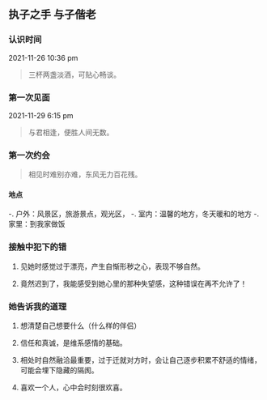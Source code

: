 <title>殷仄洛❤余生</title>

## 执子之手 与子偕老


> <p id='daojishi'></p>


### 认识时间

2021-11-26 10:36 pm

> 三杯两盏淡酒，可贴心畅谈。

### 第一次见面

2021-11-29 6:15 pm

> 与君相逢，便胜人间无数。

### 第一次约会

> 相见时难别亦难，东风无力百花残。

#### 地点

-. 户外：风景区，旅游景点，观光区，
-. 室内：温馨的地方，冬天暖和的地方
-. 家里：到我家做饭

 
### 接触中犯下的错

1. 见她时感觉过于漂亮，产生自惭形秽之心，表现不够自然。
 
2. 竟然迟到了，我能感受到她心里的那种失望感，这种错误在再不允许了！ 
 
### 她告诉我的道理
 
1. 想清楚自己想要什么（什么样的伴侣）
 
2. 信任和真诚，是维系感情的基础。
 
3. 相处时自然融洽最重要，过于迁就对方时，会让自己逐步积累不舒适的情绪，可能会埋下隐藏的隔阂。

4. 喜欢一个人，心中会时刻很欢喜。
 

 
 

<script>
 

  
 var h1 = document.getElementsByTagName('h1')[0]
 h1.innerHTML="执子之手 与子偕老";
 var dn1 = document.getElementById('forkme_banner')
  dn1.style.display='none';
  var dn2 = document.getElementsByTagName('footer')[0]
  dn2.style.display='none';
 
  var oSpan = document.getElementById('daojishi');
  function tow(n) {
 
    return n >= 0 && n < 10 ? '0' + n : '' + n;
 
  }
 
  function getDate() {
 
    var oDate = new Date();//获取日期对象
 
    var oldTime = oDate.getTime();//现在距离1970年的毫秒数
 
    var newDate = new Date('2021/11/26 22:36:00');
 
    var newTime = newDate.getTime();//2019年距离1970年的毫秒数
 
    var second = Math.floor(( oldTime - newTime) / 1000);//未来时间距离现在的秒数
 
    var day = Math.floor(second / 86400);//整数部分代表的是天；一天有24*60*60=86400秒 ；
 
    second = second % 86400;//余数代表剩下的秒数；
 
    var hour = Math.floor(second / 3600);//整数部分代表小时；
 
    second %= 3600; //余数代表 剩下的秒数；
 
    var minute = Math.floor(second / 60);
 
    second %= 60;
 
    var str = '相识已有：' +  tow(day) + '<span class="time">天</span>'
 
        + tow(hour) + '<span class="time">小时</span>'
 
        + tow(minute) + '<span class="time">分钟</span>'
 
        + tow(second) + '<span class="time">秒</span>';
 
    oSpan.innerHTML = str;
 
  }
 
  getDate();
 
  setInterval(getDate, 1000);
 
</script>



